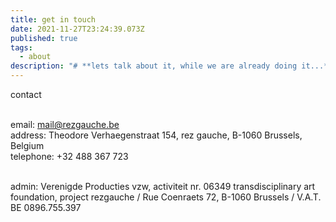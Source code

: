 ```yaml
---
title: get in touch
date: 2021-11-27T23:24:39.073Z
published: true
tags:
  - about
description: "# **lets talk about it, while we are already doing it...**"
---
```

contact

\
email: mail@rezgauche.be\
address: Theodore Verhaegenstraat 154, rez gauche, B-1060 Brussels, Belgium\
telephone: +32 488 367 723

\
admin: Verenigde Producties vzw, activiteit nr. 06349 transdisciplinary art foundation, project rezgauche / Rue Coenraets 72, B-1060 Brussels / V.A.T. BE 0896.755.397